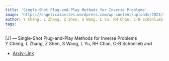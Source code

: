 ```yaml
---  
title: 'Single-Shot Plug-and-Play Methods for Inverse Problems'  
image: 'https://angelicaiaviles.wordpress.com/wp-content/uploads/2023/11/sspnp4.png'  
author: Y Cheng, L Zhang, Z Shen, S Wang, L Yu, RH Chan, C-B Schönlieb and  
tags:   
---  
```

  
[J] — Single-Shot Plug-and-Play Methods for Inverse Problems  
Y Cheng, L Zhang, Z Shen, S Wang, L Yu, RH Chan, C-B Schönlieb and  
  
- [Arxiv-Link](https://arxiv.org/pdf/2311.13682.pdf)  
        